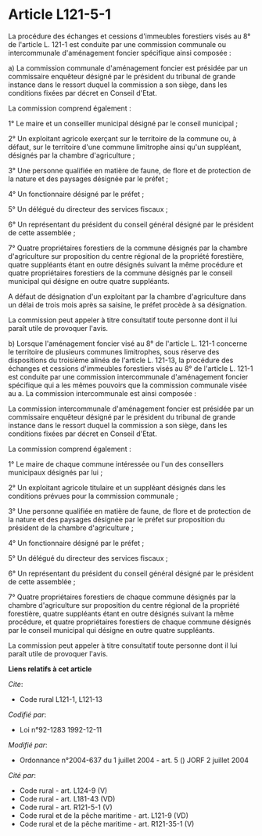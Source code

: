 # Article L121-5-1

La procédure des échanges et cessions d'immeubles forestiers visés au 8° de l'article L. 121-1 est conduite par une
commission communale ou intercommunale d'aménagement foncier spécifique ainsi composée :

a) La commission communale d'aménagement foncier est présidée par un commissaire enquêteur désigné par le président du
tribunal de grande instance dans le ressort duquel la commission a son siège, dans les conditions fixées par décret en
Conseil d'Etat.

La commission comprend également :

1° Le maire et un conseiller municipal désigné par le conseil municipal ;

2° Un exploitant agricole exerçant sur le territoire de la commune ou, à défaut, sur le territoire d'une commune limitrophe
ainsi qu'un suppléant, désignés par la chambre d'agriculture ;

3° Une personne qualifiée en matière de faune, de flore et de protection de la nature et des paysages désignée par le
préfet ;

4° Un fonctionnaire désigné par le préfet ;

5° Un délégué du directeur des services fiscaux ;

6° Un représentant du président du conseil général désigné par le président de cette assemblée ;

7° Quatre propriétaires forestiers de la commune désignés par la chambre d'agriculture sur proposition du centre régional de
la propriété forestière, quatre suppléants étant en outre désignés suivant la même procédure et quatre propriétaires
forestiers de la commune désignés par le conseil municipal qui désigne en outre quatre suppléants.

A défaut de désignation d'un exploitant par la chambre d'agriculture dans un délai de trois mois après sa saisine, le préfet
procède à sa désignation.

La commission peut appeler à titre consultatif toute personne dont il lui paraît utile de provoquer l'avis.

b) Lorsque l'aménagement foncier visé au 8° de l'article L. 121-1 concerne le territoire de plusieurs communes limitrophes,
sous réserve des dispositions du troisième alinéa de l'article L. 121-13, la procédure des échanges et cessions d'immeubles
forestiers visés au 8° de l'article L. 121-1 est conduite par une commission intercommunale d'aménagement foncier spécifique
qui a les mêmes pouvoirs que la commission communale visée au a. La commission intercommunale est ainsi composée :

La commission intercommunale d'aménagement foncier est présidée par un commissaire enquêteur désigné par le président du
tribunal de grande instance dans le ressort duquel la commission a son siège, dans les conditions fixées par décret en
Conseil d'Etat.

La commission comprend également :

1° Le maire de chaque commune intéressée ou l'un des conseillers municipaux désignés par lui ;

2° Un exploitant agricole titulaire et un suppléant désignés dans les conditions prévues pour la commission communale ;

3° Une personne qualifiée en matière de faune, de flore et de protection de la nature et des paysages désignée par le préfet
sur proposition du président de la chambre d'agriculture ;

4° Un fonctionnaire désigné par le préfet ;

5° Un délégué du directeur des services fiscaux ;

6° Un représentant du président du conseil général désigné par le président de cette assemblée ;

7° Quatre propriétaires forestiers de chaque commune désignés par la chambre d'agriculture sur proposition du centre régional
de la propriété forestière, quatre suppléants étant en outre désignés suivant la même procédure, et quatre propriétaires
forestiers de chaque commune désignés par le conseil municipal qui désigne en outre quatre suppléants.

La commission peut appeler à titre consultatif toute personne dont il lui paraît utile de provoquer l'avis.

**Liens relatifs à cet article**

_Cite_:

  - Code rural L121-1, L121-13

_Codifié par_:

  - Loi n°92-1283 1992-12-11

_Modifié par_:

  - Ordonnance n°2004-637 du 1 juillet 2004 - art. 5 () JORF 2 juillet 2004

_Cité par_:

  - Code rural - art. L124-9 (V)
  - Code rural - art. L181-43 (VD)
  - Code rural - art. R121-5-1 (V)
  - Code rural et de la pêche maritime - art. L121-9 (VD)
  - Code rural et de la pêche maritime - art. R121-35-1 (V)
